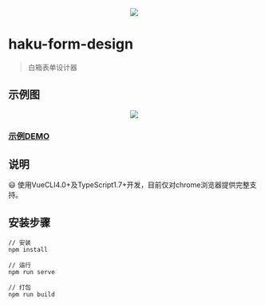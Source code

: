 <div align="center">
<img src="https://raw.githubusercontent.com/hakubox/haku-formdesign/master/public/haku-formdesign.png" >
</div>

# haku-form-design

> 白箱表单设计器

## 示例图

<div align="center">
<img src="https://raw.githubusercontent.com/hakubox/haku-form-design/master/public/printscreen.png" >
</div>

### [示例DEMO](http://hakubox.gejinet.com)

## 说明

:smiley: 使用VueCLI4.0+及TypeScript1.7+开发，目前仅对chrome浏览器提供完整支持。

## 安装步骤 

```
// 安装
npm install

// 运行
npm run serve

// 打包
npm run build
```
